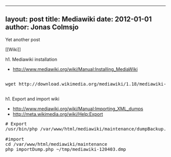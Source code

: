 
---
layout: post
title: Mediawiki
date: 2012-01-01
author: Jonas Colmsjo
---

Yet another post





[[Wiki]]

h1. Mediawiki installation

* http://www.mediawiki.org/wiki/Manual:Installing_MediaWiki

<pre>

wget http://download.wikimedia.org/mediawiki/1.18/mediawiki-1.18.2.tar.gz

</pre>



h1. Export and import wiki

* http://www.mediawiki.org/wiki/Manual:Importing_XML_dumps
* http://meta.wikimedia.org/wiki/Help:Export

<pre>
# Export
/usr/bin/php /var/www/html/mediawiki/maintenance/dumpBackup.php  --full > /backups/mediawik.dmp

#import
cd /var/www/html/mediawiki/maintenance
php importDump.php ~/tmp/mediawiki-120403.dmp

</pre>

